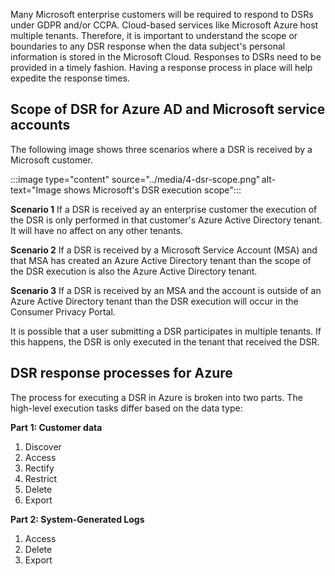Many Microsoft enterprise customers will be required to respond to DSRs under GDPR and/or CCPA. Cloud-based services like Microsoft Azure host multiple tenants. Therefore, it is important to understand the scope or boundaries to any DSR response when the data subject's personal information is stored in the Microsoft Cloud. Responses to DSRs need to be provided in a timely fashion. Having a response process in place will help expedite the response times. 

## Scope of DSR for Azure AD and Microsoft service accounts

The following image shows three scenarios where a DSR is received by a Microsoft customer.

:::image type="content" source="../media/4-dsr-scope.png" alt-text="Image shows Microsoft's DSR execution scope":::

**Scenario 1**
If a DSR is received ay an enterprise customer the execution of the DSR is only performed in that customer's Azure Active Directory tenant. It will have no affect on any other tenants.

**Scenario 2**
If a DSR is received by a Microsoft Service Account (MSA) and that MSA has created an Azure Active Directory tenant than the scope of the DSR execution is also the Azure Active Directory tenant.

**Scenario 3**
If a DSR is received by an MSA and the account is outside of an Azure Active Directory tenant than the DSR execution will occur in the Consumer Privacy Portal.

It is possible that a user submitting a DSR participates in multiple tenants. If this happens, the DSR is only executed in the tenant that received the DSR.

## DSR response processes for Azure
The process for executing a DSR in Azure is broken into two parts. The high-level execution tasks differ based on the data type:

**Part 1: Customer data**

1. Discover
2. Access
3. Rectify
4. Restrict
5. Delete
6. Export

**Part 2: System-Generated Logs**

1. Access
2. Delete
3. Export


